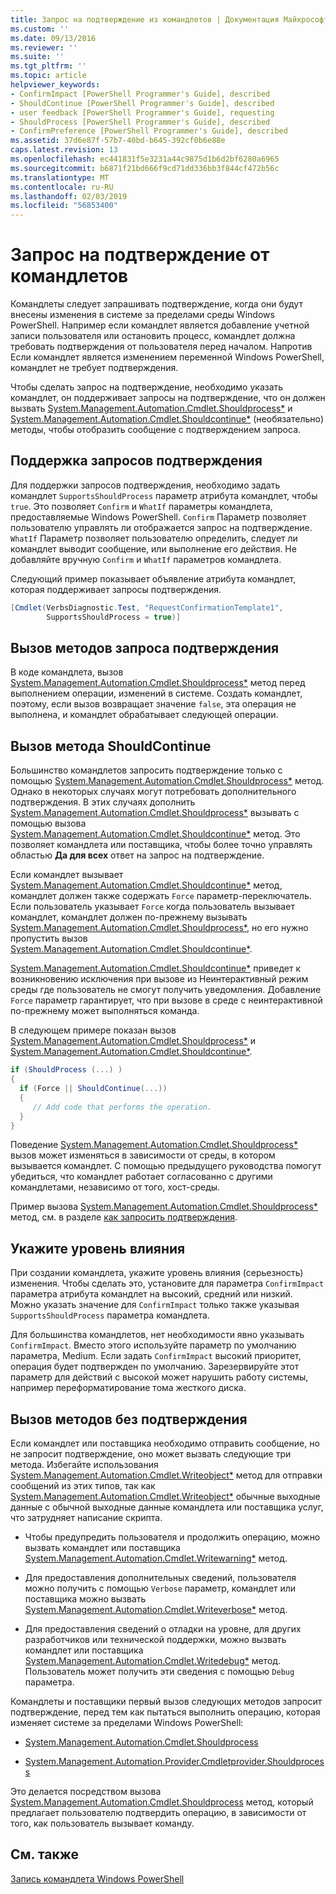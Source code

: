 ```yaml
---
title: Запрос на подтверждение из командлетов | Документация Майкрософт
ms.custom: ''
ms.date: 09/13/2016
ms.reviewer: ''
ms.suite: ''
ms.tgt_pltfrm: ''
ms.topic: article
helpviewer_keywords:
- ConfirmImpact [PowerShell Programmer's Guide], described
- ShouldContinue [PowerShell Programmer's Guide], described
- user feedback [PowerShell Programmer's Guide], requesting
- ShouldProcess [PowerShell Programmer's Guide], described
- ConfirmPreference [PowerShell Programmer's Guide], described
ms.assetid: 37d6e87f-57b7-40bd-b645-392cf0b6e88e
caps.latest.revision: 13
ms.openlocfilehash: ec441831f5e3231a44c9875d1b6d2bf6280a6965
ms.sourcegitcommit: b6871f21bd666f9cd71dd336bb3f844cf472b56c
ms.translationtype: MT
ms.contentlocale: ru-RU
ms.lasthandoff: 02/03/2019
ms.locfileid: "56853400"
---
```

# <a name="requesting-confirmation-from-cmdlets"></a>Запрос на подтверждение от командлетов

Командлеты следует запрашивать подтверждение, когда они будут внесены изменения в системе за пределами среды Windows PowerShell. Например если командлет является добавление учетной записи пользователя или остановить процесс, командлет должна требовать подтверждения от пользователя перед началом. Напротив Если командлет является изменением переменной Windows PowerShell, командлет не требует подтверждения.

Чтобы сделать запрос на подтверждение, необходимо указать командлет, он поддерживает запросы на подтверждение, что он должен вызвать [System.Management.Automation.Cmdlet.Shouldprocess*](/dotnet/api/System.Management.Automation.Cmdlet.ShouldProcess) и [ System.Management.Automation.Cmdlet.Shouldcontinue*](/dotnet/api/System.Management.Automation.Cmdlet.ShouldContinue) (необязательно) методы, чтобы отобразить сообщение с подтверждением запроса.

## <a name="supporting-confirmation-requests"></a>Поддержка запросов подтверждения

Для поддержки запросов подтверждения, необходимо задать командлет `SupportsShouldProcess` параметр атрибута командлет, чтобы `true`. Это позволяет `Confirm` и `WhatIf` параметры командлета, предоставляемые Windows PowerShell. `Confirm` Параметр позволяет пользователю управлять ли отображается запрос на подтверждение. `WhatIf` Параметр позволяет пользователю определить, следует ли командлет выводит сообщение, или выполнение его действия. Не добавляйте вручную `Confirm` и `WhatIf` параметров командлета.

Следующий пример показывает объявление атрибута командлет, которая поддерживает запросы подтверждения.

```csharp
[Cmdlet(VerbsDiagnostic.Test, "RequestConfirmationTemplate1",
        SupportsShouldProcess = true)]
```

## <a name="calling-the-confirmation-request-methods"></a>Вызов методов запроса подтверждения

В коде командлета, вызов [System.Management.Automation.Cmdlet.Shouldprocess*](/dotnet/api/System.Management.Automation.Cmdlet.ShouldProcess) метод перед выполнением операции, изменений в системе. Создать командлет, поэтому, если вызов возвращает значение `false`, эта операция не выполнена, и командлет обрабатывает следующей операции.

## <a name="calling-the-shouldcontinue-method"></a>Вызов метода ShouldContinue

Большинство командлетов запросить подтверждение только с помощью [System.Management.Automation.Cmdlet.Shouldprocess*](/dotnet/api/System.Management.Automation.Cmdlet.ShouldProcess) метод. Однако в некоторых случаях могут потребовать дополнительного подтверждения. В этих случаях дополнить [System.Management.Automation.Cmdlet.Shouldprocess*](/dotnet/api/System.Management.Automation.Cmdlet.ShouldProcess) вызывать с помощью вызова [System.Management.Automation.Cmdlet.Shouldcontinue*](/dotnet/api/System.Management.Automation.Cmdlet.ShouldContinue) метод. Это позволяет командлета или поставщика, чтобы более точно управлять областью **Да для всех** ответ на запрос на подтверждение.

Если командлет вызывает [System.Management.Automation.Cmdlet.Shouldcontinue*](/dotnet/api/System.Management.Automation.Cmdlet.ShouldContinue) метод, командлет должен также содержать `Force` параметр-переключатель. Если пользователь указывает `Force` когда пользователь вызывает командлет, командлет должен по-прежнему вызывать [System.Management.Automation.Cmdlet.Shouldprocess*](/dotnet/api/System.Management.Automation.Cmdlet.ShouldProcess), но его нужно пропустить вызов [ System.Management.Automation.Cmdlet.Shouldcontinue*](/dotnet/api/System.Management.Automation.Cmdlet.ShouldContinue).

[System.Management.Automation.Cmdlet.Shouldcontinue*](/dotnet/api/System.Management.Automation.Cmdlet.ShouldContinue) приведет к возникновению исключения при вызове из Неинтерактивный режим среды где пользователь не смогут получить уведомления. Добавление `Force` параметр гарантирует, что при вызове в среде с неинтерактивной по-прежнему может выполняться команда.

В следующем примере показан вызов [System.Management.Automation.Cmdlet.Shouldprocess*](/dotnet/api/System.Management.Automation.Cmdlet.ShouldProcess) и [System.Management.Automation.Cmdlet.Shouldcontinue*](/dotnet/api/System.Management.Automation.Cmdlet.ShouldContinue).

```csharp
if (ShouldProcess (...) )
{
  if (Force || ShouldContinue(...))
  {
     // Add code that performs the operation.
  }
}
```

Поведение [System.Management.Automation.Cmdlet.Shouldprocess*](/dotnet/api/System.Management.Automation.Cmdlet.ShouldProcess) вызов может изменяться в зависимости от среды, в котором вызывается командлет. С помощью предыдущего руководства помогут убедиться, что командлет работает согласованно с другими командлетами, независимо от того, хост-среды.

Пример вызова [System.Management.Automation.Cmdlet.Shouldprocess*](/dotnet/api/System.Management.Automation.Cmdlet.ShouldProcess) метод, см. в разделе [как запросить подтверждения](./how-to-request-confirmations.md).

## <a name="specify-the-impact-level"></a>Укажите уровень влияния

При создании командлета, укажите уровень влияния (серьезность) изменения. Чтобы сделать это, установите для параметра `ConfirmImpact` параметра атрибута командлет на высокий, средний или низкий. Можно указать значение для `ConfirmImpact` только также указывая `SupportsShouldProcess` параметра командлета.

Для большинства командлетов, нет необходимости явно указывать `ConfirmImpact`.  Вместо этого используйте параметр по умолчанию параметра, Medium. Если задать `ConfirmImpact` высокий приоритет, операция будет подтвержден по умолчанию. Зарезервируйте этот параметр для действий с высокой может нарушить работу системы, например переформатирование тома жесткого диска.

## <a name="calling-non-confirmation-methods"></a>Вызов методов без подтверждения

Если командлет или поставщика необходимо отправить сообщение, но не запросит подтверждение, оно может вызвать следующие три метода. Избегайте использования [System.Management.Automation.Cmdlet.Writeobject*](/dotnet/api/System.Management.Automation.Cmdlet.WriteObject) метод для отправки сообщений из этих типов, так как [System.Management.Automation.Cmdlet.Writeobject*](/dotnet/api/System.Management.Automation.Cmdlet.WriteObject) обычные выходные данные с обычной выходные данные командлета или поставщика услуг, что затрудняет написание скрипта.

- Чтобы предупредить пользователя и продолжить операцию, можно вызвать командлет или поставщика [System.Management.Automation.Cmdlet.Writewarning*](/dotnet/api/System.Management.Automation.Cmdlet.WriteWarning) метод.

- Для предоставления дополнительных сведений, пользователя можно получить с помощью `Verbose` параметр, командлет или поставщика можно вызвать [System.Management.Automation.Cmdlet.Writeverbose*](/dotnet/api/System.Management.Automation.Cmdlet.WriteVerbose) метод.

- Для предоставления сведений о отладки на уровне, для других разработчиков или технической поддержки, можно вызвать командлет или поставщика [System.Management.Automation.Cmdlet.Writedebug*](/dotnet/api/System.Management.Automation.Cmdlet.WriteDebug) метод. Пользователь может получить эти сведения с помощью `Debug` параметра.

Командлеты и поставщики первый вызов следующих методов запросит подтверждение, перед тем как пытаться выполнить операцию, которая изменяет системе за пределами Windows PowerShell:

- [System.Management.Automation.Cmdlet.Shouldprocess](/dotnet/api/System.Management.Automation.Cmdlet.ShouldProcess)

- [System.Management.Automation.Provider.Cmdletprovider.Shouldprocess](/dotnet/api/System.Management.Automation.Provider.CmdletProvider.ShouldProcess)

Это делается посредством вызова [System.Management.Automation.Cmdlet.Shouldprocess](/dotnet/api/System.Management.Automation.Cmdlet.ShouldProcess) метод, который предлагает пользователю подтвердить операцию, в зависимости от того, как пользователь вызывает команду.

## <a name="see-also"></a>См. также

[Запись командлета Windows PowerShell](./writing-a-windows-powershell-cmdlet.md)
